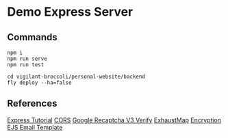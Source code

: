 # Demo Express Server

## Commands

```
npm i
npm run serve
npm run test
```

```
cd vigilant-broccoli/personal-website/backend
fly deploy --ha=false

```

## References

[Express Tutorial](https://reflectoring.io/getting-started-with-express/)
[CORS](https://expressjs.com/en/resources/middleware/cors.html)
[Google Recaptcha V3 Verify](https://developers.google.com/recaptcha/docs/verify)
[ExhaustMap](https://stackoverflow.com/questions/63780853/prevent-user-to-click-button-until-service-response-angular-7-rxjs)
[Encryption](https://dev.to/jobizil/encrypt-and-decrypt-data-in-nodejs-using-aes-256-cbc-2l6d)
[EJS Email Template](https://medium.com/geekculture/email-templating-with-ejs-node-sendgrid-8f98dacef572)
